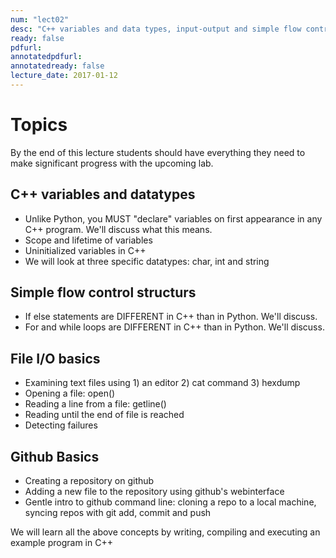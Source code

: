 ```yaml
---
num: "lect02"
desc: "C++ variables and data types, input-output and simple flow control"
ready: false
pdfurl: 
annotatedpdfurl: 
annotatedready: false
lecture_date: 2017-01-12 
---
```


# Topics

By the end of this lecture students should have everything they need to make significant progress with the upcoming lab.

## C++ variables and datatypes
* Unlike Python, you MUST "declare" variables on first appearance in any C++ program. We'll discuss what this means.
* Scope and lifetime of variables
* Uninitialized variables in C++
* We will look at three specific datatypes: char, int and string

## Simple flow control structurs
* If else statements are DIFFERENT in C++ than in Python. We'll discuss.
* For and while loops are DIFFERENT in C++ than in Python. We'll discuss.

## File I/O basics
* Examining text files using 1) an editor 2) cat command 3) hexdump 
* Opening a file: open()
* Reading a line from a file: getline()
* Reading until the end of file is reached
* Detecting failures

## Github Basics
* Creating a repository on github
* Adding a new file to the repository using github's webinterface
* Gentle intro to github command line: cloning a repo to a local machine, syncing repos with git add, commit and push

We will learn all the above concepts by writing, compiling and executing an example program in C++